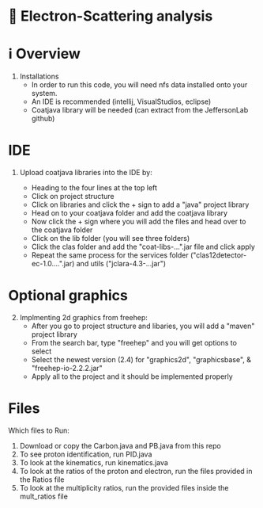 # 🌟 Electron-Scattering analysis

# ℹ️ Overview

1. Installations
   - In order to run this code, you will need nfs data installed onto your system. 
   - An IDE is recommended (intellij, VisualStudios, eclipse)
   - Coatjava library will be needed (can extract from the JeffersonLab github)

# IDE 

1. Upload coatjava libraries into the IDE by: 

   - Heading to the four lines at the top left
   - Click on project structure
   - Click on libraries and click the + sign to add a "java" project library
   - Head on to your coatjava folder and add the coatjava library
   - Now click the + sign where you will add the files and head over to the coatjava folder
   - Click on the lib folder (you will see three folders)
   - Click the clas folder and add the "coat-libs-...".jar file and click apply
   - Repeat the same process for the services folder ("clas12detector-ec-1.0....".jar) and utils ("jclara-4.3-...jar")

# Optional graphics

2. Implmenting 2d graphics from freehep:
   - After you go to project structure and libaries, you will add a "maven" project library
   - From the search bar, type "freehep" and you will get options to select
   - Select the newest version (2.4) for "graphics2d", "graphicsbase", & "freehep-io-2.2.2.jar"
   - Apply all to the project and it should be implemented properly

# Files

Which files to Run:

1. Download or copy the Carbon.java and PB.java from this repo
2. To see proton identification, run PID.java
3. To look at the kinematics, run kinematics.java
4. To look at the ratios of the proton and electron, run the files provided in the Ratios file
5. To look at the multiplicity ratios, run the provided files inside the mult_ratios file
